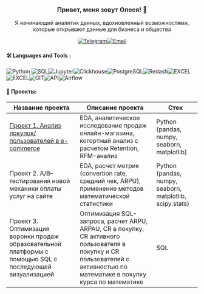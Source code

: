 ### <p align="center">Привет, меня зовут Олеся! 👋</p>
<div align="center">
Я начинающий аналитик данных, вдохновленный возможностями, которые открывают данные для бизнеса и общества


  <a href="">[![Telegram](https://img.shields.io/badge/-Telegram-27A7E7?style=for-the-badge&logo=telegram)](https://t.me/Erased_r)</a><a href="">[![Email](https://img.shields.io/badge/Email-red?style=for-the-badge&logo=gmail&logoColor=white)](mailto:postbox@olesyalapitskaya.ru)</a>


</div>

####  🛠️ Languages and Tools :  
![Python](https://img.shields.io/badge/-Python-FFF?style=for-the-badge&logo=python) ![SQL](https://img.shields.io/badge/-SQL-00A4EF?style=for-the-badge&logo=SQL)![Jupyter](https://img.shields.io/badge/-Jupyter_Notebook-FFF?style=for-the-badge&logo=Jupyter)![Clickhouse](https://img.shields.io/badge/-Clickhouse-FFF?style=for-the-badge&logo=Clickhouse)![PostgreSQL](https://img.shields.io/badge/-PostgreSQL-FFF?style=for-the-badge&logo=PostgreSQL)![Redash](https://img.shields.io/badge/-Redash-E44D26?style=for-the-badge&logo=Redash)![EXCEL](https://img.shields.io/badge/-EXCEL-FF?style=for-the-badge&logo=EXCEL)![EXCEL](https://img.shields.io/badge/-Google_Sheets-FFF?style=for-the-badge&logo=GoogleSheets)![GIT](https://img.shields.io/badge/-GIT-FFF?style=for-the-badge&logo=GIT)![API](https://img.shields.io/badge/-API-FF6600?style=for-the-badge&logo=API)![Airflow](https://img.shields.io/badge/-Airflow-77DDE7?style=for-the-badge&logo=AIRFLOW)

#### 💼 Проекты:
|Название проекта| Описание проекта|Стек|
|----------------|-----------------|----|
|[Проект 1. Анализ покупок/пользователей в e-commerce](https://github.com/OlesyaLap/project_e-commerce)|EDA, аналитическое исследование продаж онлайн-магазина, когортный анализ с расчетом Retention, RFM-анализ|Python (pandas, numpy, seaborn, matplotlib)|
|Проект 2. A/B–тестирования новой механики оплаты услуг на сайте|EDA, расчет метрик (сonvertion rate, средний чек, ARPU), применение методов математической статистики|Python (pandas, numpy, seaborn, matplotlib, scipy.stats)|
|Проект 3. Оптимизация воронки продаж образовательной платформы с помощью SQL с последующей визуализацией|Оптимизация SQL-запроса, расчет ARPU, ARPAU, CR в покупку, CR активного пользователя в покупку и CR пользователей с активностью по математике в покупку курса по математике|SQL|
